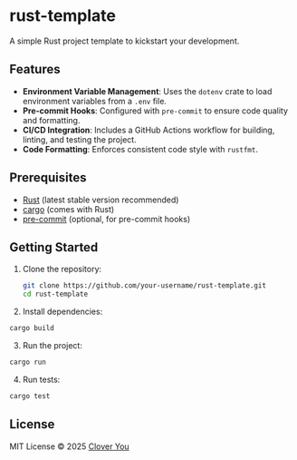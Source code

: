 # rust-template

A simple Rust project template to kickstart your development.

## Features

- **Environment Variable Management**: Uses the `dotenv` crate to load environment variables from a `.env` file.
- **Pre-commit Hooks**: Configured with `pre-commit` to ensure code quality and formatting.
- **CI/CD Integration**: Includes a GitHub Actions workflow for building, linting, and testing the project.
- **Code Formatting**: Enforces consistent code style with `rustfmt`.

## Prerequisites

- [Rust](https://www.rust-lang.org/tools/install) (latest stable version recommended)
- [cargo](https://doc.rust-lang.org/cargo/) (comes with Rust)
- [pre-commit](https://pre-commit.com/) (optional, for pre-commit hooks)

## Getting Started

1. Clone the repository:

   ```sh
   git clone https://github.com/your-username/rust-template.git
   cd rust-template
   ```

2. Install dependencies:

  ```sh
  cargo build
  ```

3. Run the project:

  ```sh
  cargo run
  ```

4. Run tests:

  ```sh
  cargo test
  ```
## License

MIT License © 2025 [Clover You](https://github.com/clovu)
